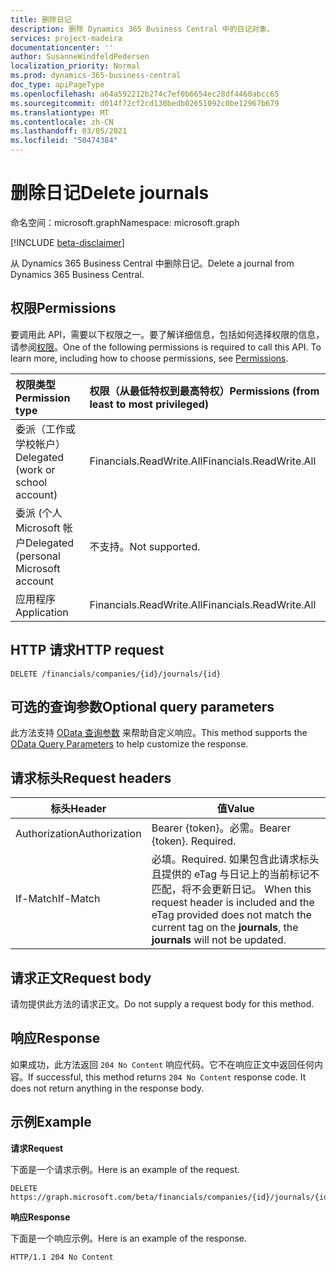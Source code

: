 ```yaml
---
title: 删除日记
description: 删除 Dynamics 365 Business Central 中的日记对象。
services: project-madeira
documentationcenter: ''
author: SusanneWindfeldPedersen
localization_priority: Normal
ms.prod: dynamics-365-business-central
doc_type: apiPageType
ms.openlocfilehash: a64a592212b274c7ef0b6654ec28df4460abcc65
ms.sourcegitcommit: d014f72cf2cd130bedb02651092c0be12967b679
ms.translationtype: MT
ms.contentlocale: zh-CN
ms.lasthandoff: 03/05/2021
ms.locfileid: "50474384"
---
```

# <a name="delete-journals"></a><span data-ttu-id="4ccc8-103">删除日记</span><span class="sxs-lookup"><span data-stu-id="4ccc8-103">Delete journals</span></span>

<span data-ttu-id="4ccc8-104">命名空间：microsoft.graph</span><span class="sxs-lookup"><span data-stu-id="4ccc8-104">Namespace: microsoft.graph</span></span>

[!INCLUDE [beta-disclaimer](../../includes/beta-disclaimer.md)]

<span data-ttu-id="4ccc8-105">从 Dynamics 365 Business Central 中删除日记。</span><span class="sxs-lookup"><span data-stu-id="4ccc8-105">Delete a journal from Dynamics 365 Business Central.</span></span>

## <a name="permissions"></a><span data-ttu-id="4ccc8-106">权限</span><span class="sxs-lookup"><span data-stu-id="4ccc8-106">Permissions</span></span>
<span data-ttu-id="4ccc8-p101">要调用此 API，需要以下权限之一。要了解详细信息，包括如何选择权限的信息，请参阅[权限](/graph/permissions-reference)。</span><span class="sxs-lookup"><span data-stu-id="4ccc8-p101">One of the following permissions is required to call this API. To learn more, including how to choose permissions, see [Permissions](/graph/permissions-reference).</span></span>

|<span data-ttu-id="4ccc8-109">权限类型</span><span class="sxs-lookup"><span data-stu-id="4ccc8-109">Permission type</span></span> |<span data-ttu-id="4ccc8-110">权限（从最低特权到最高特权）</span><span class="sxs-lookup"><span data-stu-id="4ccc8-110">Permissions (from least to most privileged)</span></span>|
|:---------------|:------------------------------------------|
|<span data-ttu-id="4ccc8-111">委派（工作或学校帐户）</span><span class="sxs-lookup"><span data-stu-id="4ccc8-111">Delegated (work or school account)</span></span>|<span data-ttu-id="4ccc8-112">Financials.ReadWrite.All</span><span class="sxs-lookup"><span data-stu-id="4ccc8-112">Financials.ReadWrite.All</span></span> |
|<span data-ttu-id="4ccc8-113">委派 (个人 Microsoft 帐户</span><span class="sxs-lookup"><span data-stu-id="4ccc8-113">Delegated (personal Microsoft account</span></span>|<span data-ttu-id="4ccc8-114">不支持。</span><span class="sxs-lookup"><span data-stu-id="4ccc8-114">Not supported.</span></span>|
|<span data-ttu-id="4ccc8-115">应用程序</span><span class="sxs-lookup"><span data-stu-id="4ccc8-115">Application</span></span>|<span data-ttu-id="4ccc8-116">Financials.ReadWrite.All</span><span class="sxs-lookup"><span data-stu-id="4ccc8-116">Financials.ReadWrite.All</span></span>|

## <a name="http-request"></a><span data-ttu-id="4ccc8-117">HTTP 请求</span><span class="sxs-lookup"><span data-stu-id="4ccc8-117">HTTP request</span></span>
```
DELETE /financials/companies/{id}/journals/{id}
```

## <a name="optional-query-parameters"></a><span data-ttu-id="4ccc8-118">可选的查询参数</span><span class="sxs-lookup"><span data-stu-id="4ccc8-118">Optional query parameters</span></span>
<span data-ttu-id="4ccc8-119">此方法支持 [OData 查询参数](/graph/query-parameters) 来帮助自定义响应。</span><span class="sxs-lookup"><span data-stu-id="4ccc8-119">This method supports the [OData Query Parameters](/graph/query-parameters) to help customize the response.</span></span>

## <a name="request-headers"></a><span data-ttu-id="4ccc8-120">请求标头</span><span class="sxs-lookup"><span data-stu-id="4ccc8-120">Request headers</span></span>
|<span data-ttu-id="4ccc8-121">标头</span><span class="sxs-lookup"><span data-stu-id="4ccc8-121">Header</span></span>         |<span data-ttu-id="4ccc8-122">值</span><span class="sxs-lookup"><span data-stu-id="4ccc8-122">Value</span></span>                     |
|---------------|--------------------------|
|<span data-ttu-id="4ccc8-123">Authorization</span><span class="sxs-lookup"><span data-stu-id="4ccc8-123">Authorization</span></span>  |<span data-ttu-id="4ccc8-p102">Bearer {token}。必需。</span><span class="sxs-lookup"><span data-stu-id="4ccc8-p102">Bearer {token}. Required.</span></span> |
|<span data-ttu-id="4ccc8-126">If-Match</span><span class="sxs-lookup"><span data-stu-id="4ccc8-126">If-Match</span></span>       |<span data-ttu-id="4ccc8-127">必填。</span><span class="sxs-lookup"><span data-stu-id="4ccc8-127">Required.</span></span> <span data-ttu-id="4ccc8-128">如果包含此请求标头且提供的 eTag 与日记上的当前标记不匹配，将不会更新日记。 </span><span class="sxs-lookup"><span data-stu-id="4ccc8-128">When this request header is included and the eTag provided does not match the current tag on the **journals**, the **journals** will not be updated.</span></span> |

## <a name="request-body"></a><span data-ttu-id="4ccc8-129">请求正文</span><span class="sxs-lookup"><span data-stu-id="4ccc8-129">Request body</span></span>

<span data-ttu-id="4ccc8-130">请勿提供此方法的请求正文。</span><span class="sxs-lookup"><span data-stu-id="4ccc8-130">Do not supply a request body for this method.</span></span>

## <a name="response"></a><span data-ttu-id="4ccc8-131">响应</span><span class="sxs-lookup"><span data-stu-id="4ccc8-131">Response</span></span>

<span data-ttu-id="4ccc8-p104">如果成功，此方法返回 ```204 No Content``` 响应代码。它不在响应正文中返回任何内容。</span><span class="sxs-lookup"><span data-stu-id="4ccc8-p104">If successful, this method returns ```204 No Content``` response code. It does not return anything in the response body.</span></span>

## <a name="example"></a><span data-ttu-id="4ccc8-134">示例</span><span class="sxs-lookup"><span data-stu-id="4ccc8-134">Example</span></span>

<span data-ttu-id="4ccc8-135">**请求**</span><span class="sxs-lookup"><span data-stu-id="4ccc8-135">**Request**</span></span>

<span data-ttu-id="4ccc8-136">下面是一个请求示例。</span><span class="sxs-lookup"><span data-stu-id="4ccc8-136">Here is an example of the request.</span></span>

```http
DELETE https://graph.microsoft.com/beta/financials/companies/{id}/journals/{id}
```

<span data-ttu-id="4ccc8-137">**响应**</span><span class="sxs-lookup"><span data-stu-id="4ccc8-137">**Response**</span></span> 

<span data-ttu-id="4ccc8-138">下面是一个响应示例。</span><span class="sxs-lookup"><span data-stu-id="4ccc8-138">Here is an example of the response.</span></span> 

```http
HTTP/1.1 204 No Content
```


